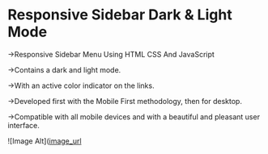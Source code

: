# Responsive Sidebar Dark & Light Mode

->Responsive Sidebar Menu Using HTML CSS And JavaScript

->Contains a dark and light mode.

->With an active color indicator on the links.

->Developed first with the Mobile First methodology, then for desktop.

->Compatible with all mobile devices and with a beautiful and pleasant user interface.

![Image Alt]([image_url](https://github.com/SBJOYNUR/Responsive-Sidebar-Menu/blob/d8e68f6b865bef6865622ee896a77d0edd7be6d8/Preview.png)
